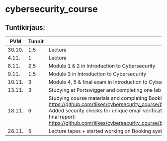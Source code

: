 
# cybersecurity_course

## Tuntikirjaus:
| PVM | Tunnit | Aihe |
| --- | ------ | ---- |
| 30.10. | 1,5 | Lecture |
| 4.11. | 1 | Lecture |
| 8.11. | 2,5 | Module 1 & 2 in Introduction to Cybersecurity |
| 9.11. | 1,5 | Module 3 in Introduction to Cybersecurity |
| 10.11. | 3 | Module 4, 5 & final exam in Introduction to Cybersecurity |
| 13.11. | 3 | Studying at Portswigger and completing one lab in each: Access control, Authentication and SQL injections |
| 18.11. | 6 | Studying course materials and completing Booking system project phase 1. Link to first report: https://github.com/tiikes/cybersecurity_course/blob/main/booking_system_project_phase1/Registration_page_first_test.md. Added security checks for unique email verification, refactoring code (register.js added), enchanced routing clarity. Link to final report: https://github.com/tiikes/cybersecurity_course/blob/main/booking_system_project_phase1/Registration_page_final_test.md
| 28.11. | 5 | Lecture tapes + started working on Booking system project phase 2. |


